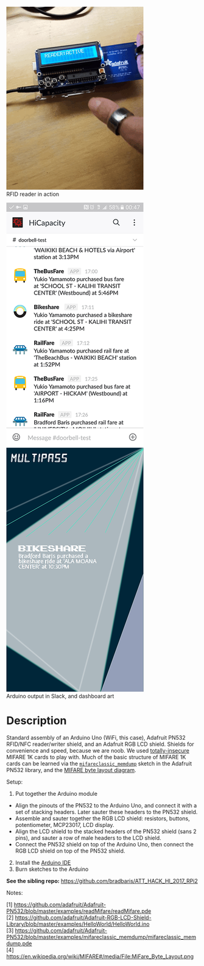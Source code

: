 ![](/art/demo.gif)  
RFID reader in action

![](/art/slack_screenshot.png)
![](/art/dashboard_concept.png)  
Arduino output in Slack, and dashboard art

# Description

Standard assembly of an Arduino Uno (WiFi, this case), Adafruit PN532 RFID/NFC reader/writer shield, and an Adafruit RGB LCD shield. Shields for convenience and speed, because we are noob. We used [totally-insecure](https://en.wikipedia.org/wiki/MIFARE#Security_of_MIFARE_Classic.2C_MIFARE_DESFire_and_MIFARE_Ultralight) MIFARE 1K cards to play with. Much of the basic structure of MIFARE 1K cards can be learned via the [`mifareclassic_memdump`](https://github.com/adafruit/Adafruit-PN532/blob/master/examples/mifareclassic_memdump/mifareclassic_memdump.pde) sketch in the Adafruit PN532 library, and the [MIFARE byte layout diagram](https://en.wikipedia.org/wiki/MIFARE#/media/File:MiFare_Byte_Layout.png).

Setup:

1. Put together the Arduino module  
  *  Align the pinouts of the PN532 to the Arduino Uno, and connect it with a set of stacking headers. Later sauter these headers to the PN532 shield.
  *  Assemble and sauter together the RGB LCD shield: resistors, buttons, potentiometer, MCP23017, LCD display.
  *  Align the LCD shield to the stacked headers of the PN532 shield (sans 2 pins), and sauter a row of male headers to the LCD shield.
  *  Connect the PN532 shield on top of the Arduino Uno, then connect the RGB LCD shield on top of the PN532 shield.  
2. Install the [Arduino IDE](https://www.arduino.cc/en/main/software)  
3. Burn sketches to the Arduino  

**See the sibling repo:** https://github.com/bradbaris/ATT_HACK_HI_2017_RPi2

Notes:

[1] https://github.com/adafruit/Adafruit-PN532/blob/master/examples/readMifare/readMifare.pde  
[2] https://github.com/adafruit/Adafruit-RGB-LCD-Shield-Library/blob/master/examples/HelloWorld/HelloWorld.ino  
[3] https://github.com/adafruit/Adafruit-PN532/blob/master/examples/mifareclassic_memdump/mifareclassic_memdump.pde  
[4] https://en.wikipedia.org/wiki/MIFARE#/media/File:MiFare_Byte_Layout.png  
